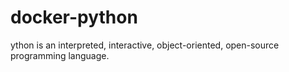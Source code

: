 # docker-python
ython is an interpreted, interactive, object-oriented, open-source programming language.
